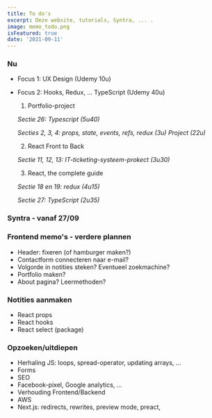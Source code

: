 ```yaml
---
title: To do's 
excerpt: Deze website, tutorials, Syntra, ... .
image: memo_todo.png
isFeatured: true
date: '2021-09-11'
---
```

### Nu

- Focus 1: UX Design (Udemy 10u)
- Focus 2: Hooks, Redux, ... TypeScript (Udemy 40u)

  1. Portfolio-project

  *Sectie 26: Typescript (5u40)*

  *Secties 2, 3, 4: props, state, events, refs, redux (3u)
  Project (22u)*

  2. React Front to Back

  *Sectie 11, 12, 13: IT-ticketing-systeem-prokect (3u30)*

  3. React, the complete guide

  *Sectie 18 en 19: redux (4u15)*
  
  *Sectie 27: TypeScript (2u35)* 


### Syntra - vanaf 27/09


### Frontend memo's - verdere plannen

- Header: fixeren (of hamburger maken?)
- Contactform connecteren naar e-mail?
- Volgorde in notities steken? Eventueel zoekmachine? 
- Portfolio maken? 
- About pagina? Leermethoden? 

### Notities aanmaken 

- React props
- React hooks
- React select (package)


### Opzoeken/uitdiepen

- Herhaling JS: loops, spread-operator, updating arrays, ... 
- Forms
- SEO
- Facebook-pixel, Google analytics, ...
- Verhouding Frontend/Backend
- AWS
- Next.js: redirects, rewrites, preview mode, preact, 